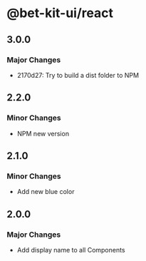 # @bet-kit-ui/react

## 3.0.0

### Major Changes

- 2170d27: Try to build a dist folder to NPM

## 2.2.0

### Minor Changes

- NPM new version

## 2.1.0

### Minor Changes

- Add new blue color

## 2.0.0

### Major Changes

- Add display name to all Components
